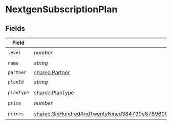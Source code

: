 # NextgenSubscriptionPlan


## Fields

| Field                                                                                                                                                                                                      | Type                                                                                                                                                                                                       | Required                                                                                                                                                                                                   | Description                                                                                                                                                                                                |
| ---------------------------------------------------------------------------------------------------------------------------------------------------------------------------------------------------------- | ---------------------------------------------------------------------------------------------------------------------------------------------------------------------------------------------------------- | ---------------------------------------------------------------------------------------------------------------------------------------------------------------------------------------------------------- | ---------------------------------------------------------------------------------------------------------------------------------------------------------------------------------------------------------- |
| `level`                                                                                                                                                                                                    | *number*                                                                                                                                                                                                   | :heavy_check_mark:                                                                                                                                                                                         | N/A                                                                                                                                                                                                        |
| `name`                                                                                                                                                                                                     | *string*                                                                                                                                                                                                   | :heavy_check_mark:                                                                                                                                                                                         | N/A                                                                                                                                                                                                        |
| `partner`                                                                                                                                                                                                  | [shared.Partner](../../models/shared/partner.md)                                                                                                                                                           | :heavy_minus_sign:                                                                                                                                                                                         | N/A                                                                                                                                                                                                        |
| `planId`                                                                                                                                                                                                   | *string*                                                                                                                                                                                                   | :heavy_check_mark:                                                                                                                                                                                         | N/A                                                                                                                                                                                                        |
| `planType`                                                                                                                                                                                                 | [shared.PlanType](../../models/shared/plantype.md)                                                                                                                                                         | :heavy_check_mark:                                                                                                                                                                                         | N/A                                                                                                                                                                                                        |
| `price`                                                                                                                                                                                                    | *number*                                                                                                                                                                                                   | :heavy_check_mark:                                                                                                                                                                                         | N/A                                                                                                                                                                                                        |
| `prices`                                                                                                                                                                                                   | [shared.SixHundredAndTwentyNined384730e878960087338a314c3117c9abb8337ea9c58dda95ee9d8385a278](../../models/shared/sixhundredandtwentynined384730e878960087338a314c3117c9abb8337ea9c58dda95ee9d8385a278.md) | :heavy_check_mark:                                                                                                                                                                                         | N/A                                                                                                                                                                                                        |